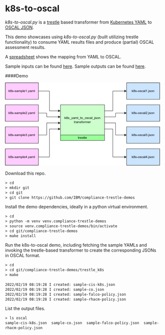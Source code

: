 # k8s-to-oscal

*k8s-to-oscal.py* is a [trestle](https://github.com/IBM/compliance-trestle) based transformer from [Kubernetes YAML](https://github.com/kubernetes-sigs/wg-policy-prototypes) to [OSCAL JSON](https://pages.nist.gov/OSCAL/reference/latest/assessment-results/json-outline/).

This demo showcases using *k8s-to-oscal.py* (built utilizing trestle functionality) to consume YAML results files and produce (partial) OSCAL assessment results.

A [spreadsheet](https://github.com/IBM/compliance-trestle-demos/trestle_k8s/Kubernetes-Yaml-to-OSCAL-Mapping.xlsx) shows the mapping from YAML to OSCAL.

Sample inputs can be found [here](https://github.com/kubernetes-sigs/wg-policy-prototypes/tree/master/policy-report/samples). Sample outputs can be found [here](https://github.com/IBM/compliance-trestle-demos/trestle_k8s/oscal-samples).

####Demo

![image](images/k8s-to-oscal.drawio.png)

Download this repo.

```
> cd
> mkdir git
> cd git
> git clone https://github.com/IBM/compliance-trestle-demos
```

Install the demo dependencies, ideally in a python virtual environment.

```
> cd
> python -m venv venv.compliance-trestle-demos
> source venv.compliance-trestle-demos/bin/activate
> cd git/compliance-trestle-demos
> make install
```

Run the k8s-to-oscal demo, including fetching the sample YAMLs and invoking the trestle-based transformer to create the corresponding JSONs in OSCAL format.

```
> cd
> cd git/compliance-trestle-demos/trestle_k8s
> make

2022/02/19 08:19:28 I created: sample-cis-k8s.json
2022/02/19 08:19:28 I created: sample-co.json
2022/02/19 08:19:28 I created: sample-falco-policy.json
2022/02/19 08:19:28 I created: sample-rhacm-policy.json
```

List the output files.

```
> ls oscal
sample-cis-k8s.json  sample-co.json  sample-falco-policy.json  sample-rhacm-policy.json
```

